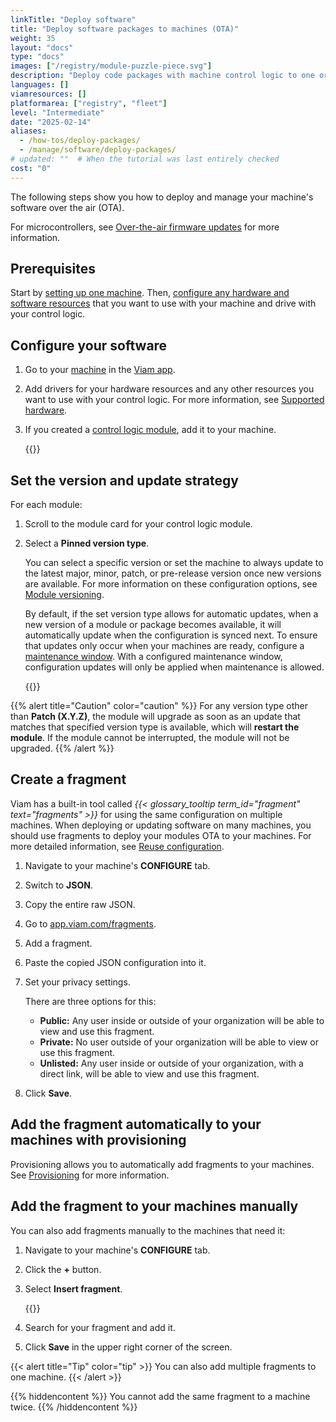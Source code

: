 ```yaml
---
linkTitle: "Deploy software"
title: "Deploy software packages to machines (OTA)"
weight: 35
layout: "docs"
type: "docs"
images: ["/registry/module-puzzle-piece.svg"]
description: "Deploy code packages with machine control logic to one or more machines."
languages: []
viamresources: []
platformarea: ["registry", "fleet"]
level: "Intermediate"
date: "2025-02-14"
aliases:
  - /how-tos/deploy-packages/
  - /manage/software/deploy-packages/
# updated: ""  # When the tutorial was last entirely checked
cost: "0"
---
```


The following steps show you how to deploy and manage your machine's software over the air (OTA).

For microcontrollers, see [Over-the-air firmware updates](/operate/get-started/other-hardware/micro-module/#over-the-air-updates) for more information.

## Prerequisites

Start by [setting up one machine](/operate/get-started/setup/).
Then, [configure any hardware and software resources](/operate/get-started/supported-hardware/) that you want to use with your machine and drive with your control logic.

## Configure your software

1.  Go to your [machine](#prerequisites) in the [Viam app](https://app.viam.com).
1.  Add drivers for your hardware resources and any other resources you want to use with your control logic.
    For more information, see [Supported hardware](/operate/get-started/supported-hardware/).
1.  If you created a [control logic module](/manage/software/control-logic/), add it to your machine.

    {{<imgproc src="/how-tos/deploy-packages/add-package.png" resize="800x" class="shadow" style="width: 500px" declaredimensions=true alt="Configuration builder UI">}}

## Set the version and update strategy

For each module:

1. Scroll to the module card for your control logic module.
1. Select a **Pinned version type**.

   You can select a specific version or set the machine to always update to the latest major, minor, patch, or pre-release version once new versions are available.
   For more information on these configuration options, see [Module versioning](/operate/reference/module-configuration/#module-versioning).

   By default, if the set version type allows for automatic updates, when a new version of a module or package becomes available, it will automatically update when the configuration is synced next.
  To ensure that updates only occur when your machines are ready, configure a [maintenance window](/operate/reference/viam-server/#maintenance-window). With a configured maintenance window, configuration updates will only be applied when maintenance is allowed.

   {{<imgproc src="/how-tos/deploy-packages/version.png" resize="800x" class="shadow" style="width: 500px" declaredimensions=true alt="Module card UI">}}

{{% alert title="Caution" color="caution" %}}
For any version type other than **Patch (X.Y.Z)**, the module will upgrade as soon as an update that matches that specified version type is available, which will **restart the module**.
If the module cannot be interrupted, the module will not be upgraded.
{{% /alert %}}

## Create a fragment

Viam has a built-in tool called _{{< glossary_tooltip term_id="fragment" text="fragments" >}}_ for using the same configuration on multiple machines.
When deploying or updating software on many machines, you should use fragments to deploy your modules OTA to your machines.
For more detailed information, see [Reuse configuration](/manage/fleet/reuse-configuration/).

1. Navigate to your machine's **CONFIGURE** tab.
1. Switch to **JSON**.
1. Copy the entire raw JSON.
1. Go to [app.viam.com/fragments](https://app.viam.com/fragments).
1. Add a fragment.
1. Paste the copied JSON configuration into it.
1. Set your privacy settings.

   There are three options for this:

   - **Public:** Any user inside or outside of your organization will be able to view and use this fragment.
   - **Private:** No user outside of your organization will be able to view or use this fragment.
   - **Unlisted:** Any user inside or outside of your organization, with a direct link, will be able to view and use this fragment.

1. Click **Save**.

## Add the fragment automatically to your machines with provisioning

Provisioning allows you to automatically add fragments to your machines.
See [Provisioning](/manage/fleet/provision/setup/) for more information.

## Add the fragment to your machines manually

You can also add fragments manually to the machines that need it:

1. Navigate to your machine's **CONFIGURE** tab.
1. Click the **+** button.
1. Select **Insert fragment**.

   {{<imgproc src="/how-tos/deploy-packages/insert.png" resize="800x" class="fill alignright imgzoom shadow" style="width: 250px" declaredimensions=true alt="Add fragment">}}

1. Search for your fragment and add it.
1. Click **Save** in the upper right corner of the screen.

{{< alert title="Tip" color="tip" >}}
You can also add multiple fragments to one machine.
{{< /alert >}}

{{% hiddencontent %}}
You cannot add the same fragment to a machine twice.
{{% /hiddencontent %}}
